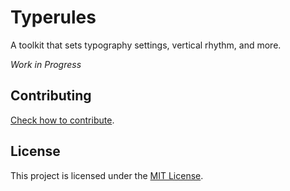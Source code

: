 # Typerules

A toolkit that sets typography settings, vertical rhythm, and more.

_Work in Progress_

## Contributing

[Check how to contribute](https://github.com/tiagoporto/.github/blob/main/CONTRIBUTING.md).

## License

This project is licensed under the [MIT License](LICENSE).
